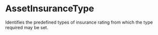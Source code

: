 AssetInsuranceType
==================

Identifies the predefined types of insurance rating from which the type required may be set.
